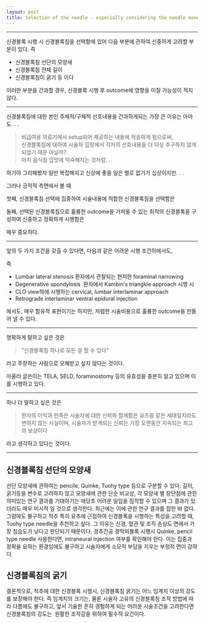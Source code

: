 ```yaml
---  
layout: post  
title: Selection of the needle - especially considering the needle maneuverability  
---  
```


-----
신경블록 시행 시 신경블록침을 선택함에 있어 다음 부분에 관하여 신중하게 고려할 부분이 있다. 즉  
* 신경블록침 선단의 모양새  
* 신경블록침 전체 길이  
* 신경블록침이 굵기  등 이다

이러한 부분을 간과할 경우, 신경블록 시행 후 outcome에 영향을 미칠 가능성이 적지 않다.     


--------
신경블록침에 대한 본인 주체적/구체적 선호내용을 간과하게되는 가장 큰 이유는 아마도. . .  
>비급여용 의료기에서 setup되어 제공하는 내용에 적응하게 됨으로써,  
>신경블록침에 대하여 시술자 입장에서 각자의 선호내용을 더 이상  추구하지 않게 되었기 때문 아닐까?  
>마치 음식점 입맛에 익숙해지는 것처럼. .

하기야 그리해봤자 일만 복잡해지고 신상에 좋을 일은 별로 없기가 십상이지만. . .

그러나 긍적적 측면에서 볼 때  

첫째, 신경블록침 선택에 집중하여 시술내용에 적합한 신경블록침을 선택함은    

둘째, 선택된 신경블록침으로 휼륭한 outcome을 가져올 수 있는 최적의 신경블록을 구성하여 신중하고 정확하게 시행함은   

매우 중요하다.   


-----
앞의 두 가지 조건을  갖출 수 있다면, 다음과 같은 어려운 시행 조건하에서도,

  즉  

* Lumbar lateral stenosis 환자에서 관찰되는 현저한 foraminal narrowing      
* Degenerative spondylosis  환자에서 Kambin's triangkle approach 시행 시  
* CLO view하에 시행하는 cervical, lumbar interlaminar approach   
* Retrograde interlaminar ventral epidural injection

에서도, 매우 함유적 표현이기는 하지만, 저렴한 시술비용으로 훌륭한 outcome을 만들어 낼 수 있다.      

-----  
명확하게 말하고 싶은 것은    
>"신경블록침 하나로 모든 걸 할 수 있다"   

라고 주장하는 사람으로 오해받고 싶지 않다는 것이다.  

아울러  글쓴이는 TELA, SELD, foraminostomy 등의 유효성을 충분히 알고 있으며 이를  시행하고 있다.

--------  

하나 더 말하고 싶은 것은     

>환자의 이익과 만족은 시술자에 대한 신뢰와 함께함은 요즈음 같은 세태일지라도 변하지 않는 사실이며, 시술자가 받게되는 신뢰는 가장 오랜동안 지속되는 최고의 보상이다   

라고 생각하고 있다는 것이다.     

------    


## 신경블록침 선단의 모양새    
선단 모양새에 관하여는 pencile, Quinke, Tuohy type 등으로 구분할 수 있다. 길이, 굵기등을 변수로 고려하지 않고 모양새에 관한 단순 비교상, 각 모양새 별 장단점에 관한 의미있는 연구 결과를 기대하기는 애당초 어려운 일임을 짐작할 수 있으며 그 결과가 있더라도 매우 미시적 일 것으로 생각한다. 최근에는 이에 관한 연구 결과를 접한 바 없다.   
그럼에도 불구하고 척추 특히 요추에 근접하여 신경블록을 시행하는 특성을 고려할 때, Tuohy type needle을 추천하고 싶다. 그 이유는 신경, 혈관 및 조직 손상도 면에서 가장 침습도가 낮다고 판단되기 때문이다. 경추간공 경막외블록 시행시 Quinke, pencil type needle 사용한다면,  intraneural injection 여부를 확인해야 한다. 이는  집중과 정확을 요하는 환경임에도 불구하고 시술자에게 소모적 부담을 지우는 부정적 면이 강하다.   

## 신경블록침의 굵기  
결론적으로, 척추에 대한 신경블록 시행시, 신경블록침 굵기는 어느 임계치 이상의 강도를 보장해야 한다. 즉 임계치의 크기는, 물론 시술자 고유의 신경블록침 조작 방법에 따라 다름에도 불구하고, 앞서 기술한  흔히 경험하게 되는 어려운 시술조건을 고려한다면 신경블록침의 강도는  원활한 조작감을 위하여 필수적 요건이다.   
